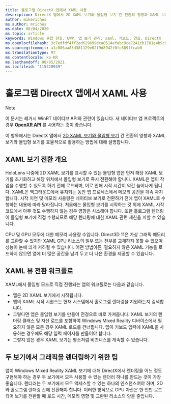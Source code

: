 ```yaml
---
title: 홀로그램 DirectX 앱에서 XAML 사용
description: DirectX 앱에서 2D XAML 보기와 몰입형 보기 간 전환의 영향과 XAML 보기와 몰입형 보기를 효율적으로 활용하는 방법을 설명합니다.
author: mikeriches
ms.author: mriches
ms.date: 08/04/2020
ms.topic: article
keywords: Windows 혼합 현실, UWP, 앱 보기 관리, xaml, 키보드, 연습, DirectX
ms.openlocfilehash: 3c7edfdf4ff2ed629699dca0514efabc9ce7241cb1781e4b9c914ad4bff1f900
ms.sourcegitcommit: a1c086aa83d381129e62f9d8942f0fc889ffcab0
ms.translationtype: MT
ms.contentlocale: ko-KR
ms.lasthandoff: 08/05/2021
ms.locfileid: "115220949"
---
```

# <a name="using-xaml-with-holographic-directx-apps"></a>홀로그램 DirectX 앱에서 XAML 사용

> [!NOTE]
> 이 문서는 레거시 WinRT 네이티브 API와 관련이 있습니다.  새 네이티브 앱 프로젝트의 경우 **[OpenXR API](../native/openxr-getting-started.md)** 를 사용하는 것이 좋습니다.

이 항목에서는 DirectX 앱에서 [2D XAML 보기와 몰입형 보기](../../design/app-views.md) 간 전환의 영향과 XAML 보기와 몰입형 보기를 효율적으로 활용하는 방법에 대해 설명합니다.

## <a name="xaml-view-switching-overview"></a>XAML 보기 전환 개요

HoloLens 나중에 2D XAML 보기를 표시할 수 있는 몰입형 앱은 먼저 해당 XAML 보기를 초기화하고 해당 위치에서 몰입형 보기로 즉시 전환해야 합니다. XAML은 앱이 작업을 수행할 수 있도록 하기 전에 로드되며, 이로 인해 시작 시간이 약간 늘어나게 됩니다. XAML은 백그라운드에서 유지되는 동안 앱 프로세스에서 메모리 공간을 계속 차지합니다. 시작 지연 및 메모리 사용량은 네이티브 보기로 전환하기 전에 앱이 XAML로 수행하는 내용에 따라 달라집니다. 처음에는 몰입형 보기를 시작하는 것 외에 XAML 시작 코드에서 아무 것도 수행하지 않는 경우 영향은 사소해야 합니다. 또한 홀로그램 렌더링이 몰입형 보기에 직접 수행되므로 해당 렌더링에 대한 XAML 관련 제한을 피할 수 있습니다.

CPU 및 GPU 모두에 대한 메모리 사용량 수입니다. Direct3D 11은 가상 그래픽 메모리를 교환할 수 있지만 XAML GPU 리소스의 일부 또는 전부를 교체하지 못할 수 있으며 성능이 눈에 띄게 저하될 수 있습니다. 어떤 방법이든, 필요하지 않은 XAML 기능을 로드하지 않으면 앱에 더 많은 공간을 남겨 두고 더 나은 환경을 제공할 수 있습니다.

## <a name="xaml-view-switching-workflow"></a>XAML 뷰 전환 워크플로

XAML에서 몰입형 모드로 직접 진행되는 앱의 워크플로는 다음과 같습니다.
* 앱은 2D XAML 보기에서 시작됩니다.
* 앱의 XAML 시작 시퀀스는 현재 시스템에서 홀로그램 렌더링을 지원하는지 검색합니다.
* 그렇다면 앱은 몰입형 보기를 만들어 전경으로 바로 가져옵니다. XAML 보기의 렌더링 클래스 및 자산 로드를 포함하여 Windows Mixed Reality 디바이스에서 필요하지 않은 모든 경우 XAML 로드를 건너뜁니다. 앱이 키보드 입력에 XAML을 사용하는 경우에도 해당 입력 페이지를 만들어야 합니다.
* 그렇지 않은 경우 XAML 보기는 평소처럼 비즈니스를 계속할 수 있습니다.

## <a name="tip-for-rendering-graphics-across-both-views"></a>두 보기에서 그래픽을 렌더링하기 위한 팁

앱이 Windows Mixed Reality XAML 보기에 대해 DirectX에서 렌더링을 어느 정도 구현해야 하는 경우 두 보기에서 모두 사용할 수 있는 렌더러 하나를 만드는 것이 가장 좋습니다. 렌더러는 두 보기에서 모두 액세스할 수 있는 하나의 인스턴스여야 하며, 2D와 홀로그램 렌더링 간에 전환해야 합니다. 이러한 방식으로 GPU 자산은 한 번만 로드되어 보기를 전환할 때 로드 시간, 메모리 영향 및 교환된 리소스의 양을 줄입니다.
